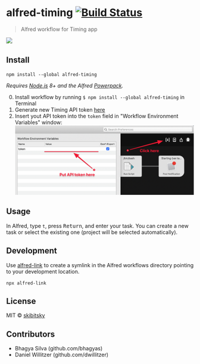 # alfred-timing [![Build Status](https://travis-ci.org/skibitsky/alfred-timing.svg?branch=master)](https://travis-ci.org/skibitsky/alfred-timing)

> Alfred workflow for Timing app

<img src="screenshot.png" width="694">

## Install

```shell
npm install --global alfred-timing
```

_Requires [Node.js](https://nodejs.org) 8+ and the Alfred [Powerpack](https://www.alfredapp.com/powerpack/)._

0. Install workflow by running `$ npm install --global alfred-timing` in Terminal
1. Generate new Timing API token [here](https://web.timingapp.com/integrations/tokens)
2. Insert yout API token into the `token` field in "Workflow Environment Variables" window:
   <img src="variable-window.png" width="694">

## Usage

In Alfred, type `t`, press <kbd>Return</kbd>, and enter your task.
You can create a new task or select the existing one (project will be selected automatically).

## Development

Use [alfred-link](https://github.com/SamVerschueren/alfred-link#development) to create a symlink in the Alfred workflows directory pointing to your development location.

```shell
npx alfred-link
```

## License

MIT © [skibitsky](http://skibitsky.com)

## Contributors

- Bhagya Silva (github.com/bhagyas)
- Daniel Willitzer (github.com/dwillitzer)
